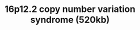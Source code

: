 ---
annotations:
- id: PW:0000013
  parent: disease pathway
  type: Pathway Ontology
  value: disease pathway
authors:
- Alval
citedin: ''
communities:
- RareDiseases
description: 'Copy number variations in the region 16p12.2 (exact position on the
  chromosome: Chr16:21950135-22431889 (GRCh37), are rare, pathological mutations in
  the human genome. It is a risk variation for neuropsychiatric diseases like schizophrenia
  (Kirov et al. 2014, 10.1016/j.biopsych.2013.07.022)'
last-edited: 2025-05-03
ndex: null
organisms:
- Homo sapiens
redirect_from:
- /index.php/Pathway:WP5510
- /instance/WP5510
- /instance/WP5510_r136508
revision: r136508
schema-jsonld:
- '@context': https://schema.org/
  '@id': https://wikipathways.github.io/pathways/WP5510.html
  '@type': Dataset
  creator:
    '@type': Organization
    name: WikiPathways
  description: 'Copy number variations in the region 16p12.2 (exact position on the
    chromosome: Chr16:21950135-22431889 (GRCh37), are rare, pathological mutations
    in the human genome. It is a risk variation for neuropsychiatric diseases like
    schizophrenia (Kirov et al. 2014, 10.1016/j.biopsych.2013.07.022)'
  keywords:
  - CALM1
  - CALM2
  - CALM3
  - CDH18
  - CDK1
  - CDK2
  - CDR2
  - COX5A
  - COX7C
  - CYC1
  - Ca2+
  - EEF2
  - EEF2K
  - MAP2K1
  - MAP2K2
  - MAPK1
  - MAPK11
  - MAPK12
  - MAPK13
  - MAPK14
  - MAPK3
  - MLST8
  - MOSMO
  - MT-CYB
  - MTOR
  - NDUFA4
  - NDUFA9
  - NDUFS3
  - NDUFS8
  - NDUFV1
  - PDZD9
  - POLR3E
  - PRKAA1
  - PRKAA2
  - PRKAB1
  - PRKAB2
  - PRKAG1
  - PRKAG2
  - PRKAG3
  - RAB5IF
  - RPS6KA1
  - RPS6KB1
  - RPTOR
  - SDR42E2
  - TRAP1
  - TRPM7
  - UQCR10
  - UQCR11
  - UQCRB
  - UQCRC1
  - UQCRC2
  - UQCRFS1
  - UQCRH
  - UQCRQ
  - VWA3A
  license: CC0
  name: 16p12.2 copy number variation syndrome (520kb)
seo: CreativeWork
title: 16p12.2 copy number variation syndrome (520kb)
wpid: WP5510
---